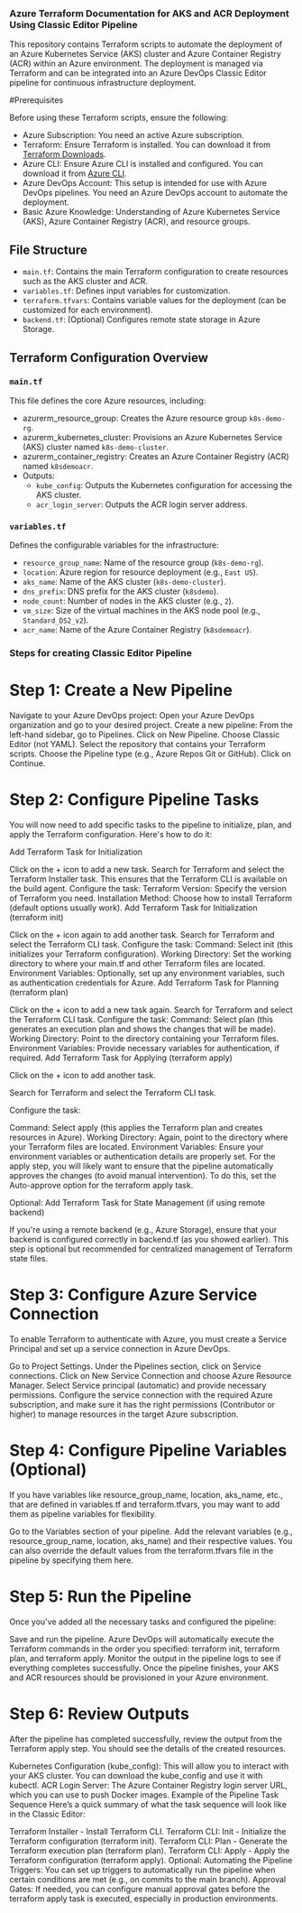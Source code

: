 ### Azure Terraform Documentation for AKS and ACR Deployment Using Classic Editor Pipeline

This repository contains Terraform scripts to automate the deployment of an Azure Kubernetes Service (AKS) cluster and Azure Container Registry (ACR) within an Azure environment. The deployment is managed via Terraform and can be integrated into an Azure DevOps Classic Editor pipeline for continuous infrastructure deployment.

#Prerequisites

Before using these Terraform scripts, ensure the following:

- Azure Subscription: You need an active Azure subscription.
- Terraform: Ensure Terraform is installed. You can download it from [Terraform Downloads](https://www.terraform.io/downloads.html).
- Azure CLI: Ensure Azure CLI is installed and configured. You can download it from [Azure CLI](https://docs.microsoft.com/en-us/cli/azure/install-azure-cli).
- Azure DevOps Account: This setup is intended for use with Azure DevOps pipelines. You need an Azure DevOps account to automate the deployment.
- Basic Azure Knowledge: Understanding of Azure Kubernetes Service (AKS), Azure Container Registry (ACR), and resource groups.

## File Structure

- `main.tf`: Contains the main Terraform configuration to create resources such as the AKS cluster and ACR.
- `variables.tf`: Defines input variables for customization.
- `terraform.tfvars`: Contains variable values for the deployment (can be customized for each environment).
- `backend.tf`: (Optional) Configures remote state storage in Azure Storage.

## Terraform Configuration Overview

### `main.tf`

This file defines the core Azure resources, including:

- azurerm_resource_group: Creates the Azure resource group `k8s-demo-rg`.
- azurerm_kubernetes_cluster: Provisions an Azure Kubernetes Service (AKS) cluster named `k8s-demo-cluster`.
- azurerm_container_registry: Creates an Azure Container Registry (ACR) named `k8sdemoacr`.
- Outputs:
  - `kube_config`: Outputs the Kubernetes configuration for accessing the AKS cluster.
  - `acr_login_server`: Outputs the ACR login server address.

### `variables.tf`

Defines the configurable variables for the infrastructure:

- `resource_group_name`: Name of the resource group (`k8s-demo-rg`).
- `location`: Azure region for resource deployment (e.g., `East US`).
- `aks_name`: Name of the AKS cluster (`k8s-demo-cluster`).
- `dns_prefix`: DNS prefix for the AKS cluster (`k8sdemo`).
- `node_count`: Number of nodes in the AKS cluster (e.g., `2`).
- `vm_size`: Size of the virtual machines in the AKS node pool (e.g., `Standard_DS2_v2`).
- `acr_name`: Name of the Azure Container Registry (`k8sdemoacr`).

### Steps for creating Classic Editor Pipeline
# Step 1: Create a New Pipeline
Navigate to your Azure DevOps project: Open your Azure DevOps organization and go to your desired project.
Create a new pipeline:
From the left-hand sidebar, go to Pipelines.
Click on New Pipeline.
Choose Classic Editor (not YAML).
Select the repository that contains your Terraform scripts.
Choose the Pipeline type (e.g., Azure Repos Git or GitHub).
Click on Continue.

# Step 2: Configure Pipeline Tasks
You will now need to add specific tasks to the pipeline to initialize, plan, and apply the Terraform configuration. Here's how to do it:

Add Terraform Task for Initialization

Click on the + icon to add a new task.
Search for Terraform and select the Terraform Installer task. This ensures that the Terraform CLI is available on the build agent.
Configure the task:
Terraform Version: Specify the version of Terraform you need.
Installation Method: Choose how to install Terraform (default options usually work).
Add Terraform Task for Initialization (terraform init)

Click on the + icon again to add another task.
Search for Terraform and select the Terraform CLI task.
Configure the task:
Command: Select init (this initializes your Terraform configuration).
Working Directory: Set the working directory to where your main.tf and other Terraform files are located.
Environment Variables: Optionally, set up any environment variables, such as authentication credentials for Azure.
Add Terraform Task for Planning (terraform plan)

Click on the + icon to add a new task again.
Search for Terraform and select the Terraform CLI task.
Configure the task:
Command: Select plan (this generates an execution plan and shows the changes that will be made).
Working Directory: Point to the directory containing your Terraform files.
Environment Variables: Provide necessary variables for authentication, if required.
Add Terraform Task for Applying (terraform apply)

Click on the + icon to add another task.

Search for Terraform and select the Terraform CLI task.

Configure the task:

Command: Select apply (this applies the Terraform plan and creates resources in Azure).
Working Directory: Again, point to the directory where your Terraform files are located.
Environment Variables: Ensure your environment variables or authentication details are properly set.
For the apply step, you will likely want to ensure that the pipeline automatically approves the changes (to avoid manual intervention). To do this, set the Auto-approve option for the terraform apply task.

Optional: Add Terraform Task for State Management (if using remote backend)

If you're using a remote backend (e.g., Azure Storage), ensure that your backend is configured correctly in backend.tf (as you showed earlier).
This step is optional but recommended for centralized management of Terraform state files.
# Step 3: Configure Azure Service Connection
To enable Terraform to authenticate with Azure, you must create a Service Principal and set up a service connection in Azure DevOps.

Go to Project Settings.
Under the Pipelines section, click on Service connections.
Click on New Service Connection and choose Azure Resource Manager.
Select Service principal (automatic) and provide necessary permissions.
Configure the service connection with the required Azure subscription, and make sure it has the right permissions (Contributor or higher) to manage resources in the target Azure subscription.
# Step 4: Configure Pipeline Variables (Optional)
If you have variables like resource_group_name, location, aks_name, etc., that are defined in variables.tf and terraform.tfvars, you may want to add them as pipeline variables for flexibility.

Go to the Variables section of your pipeline.
Add the relevant variables (e.g., resource_group_name, location, aks_name) and their respective values.
You can also override the default values from the terraform.tfvars file in the pipeline by specifying them here.
# Step 5: Run the Pipeline
Once you've added all the necessary tasks and configured the pipeline:

Save and run the pipeline.
Azure DevOps will automatically execute the Terraform commands in the order you specified: terraform init, terraform plan, and terraform apply.
Monitor the output in the pipeline logs to see if everything completes successfully.
Once the pipeline finishes, your AKS and ACR resources should be provisioned in your Azure environment.
# Step 6: Review Outputs
After the pipeline has completed successfully, review the output from the Terraform apply step. You should see the details of the created resources.

Kubernetes Configuration (kube_config): This will allow you to interact with your AKS cluster. You can download the kube_config and use it with kubectl.
ACR Login Server: The Azure Container Registry login server URL, which you can use to push Docker images.
Example of the Pipeline Task Sequence
Here’s a quick summary of what the task sequence will look like in the Classic Editor:

Terraform Installer - Install Terraform CLI.
Terraform CLI: Init - Initialize the Terraform configuration (terraform init).
Terraform CLI: Plan - Generate the Terraform execution plan (terraform plan).
Terraform CLI: Apply - Apply the Terraform configuration (terraform apply).
Optional: Automating the Pipeline
Triggers: You can set up triggers to automatically run the pipeline when certain conditions are met (e.g., on commits to the main branch).
Approval Gates: If needed, you can configure manual approval gates before the terraform apply task is executed, especially in production environments.

